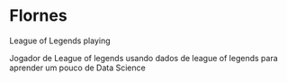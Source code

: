 # Flornes
League of Legends playing

Jogador de League of legends usando dados de league of legends para aprender um pouco de Data Science
